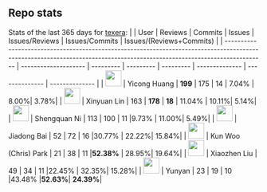 
## Repo stats
Stats of the last 365 days for [texera](https://github.com/Texera/texera):
|                                                                                                                                                                          | User                 | Reviews   | Commits   |  Issues   | Issues/Reviews | Issues/Commits |  Issues/(Reviews+Commits)  |
| ------------------------------------------------------------------------------------------------------------------------------------------------------------------------ | -------------------- | --------- | --------- | --------- | -------------- | --------------  |     --------------         |
| <a href="https://github.com/Yicong-Huang"><img src="https://avatars.githubusercontent.com/u/17627829?u=823e1af8e1c9e9dcfa8c76710289be0076650d90&v=4" width="32"></a>     | Yicong Huang         | **199**   |   175     |   14      | 7.04%          |	8.00%|	3.78%|
| <a href="https://github.com/aglinxinyuan"><img src="https://avatars.githubusercontent.com/u/11544314?u=08bd523824df5b02fd9c3b55f7fc9f6e19679f38&v=4" width="32"></a>     | Xinyuan Lin          |   163     | **178**   | **18**    | 11.04%         |	10.11%|	5.14%|
| <a href="https://github.com/shengquan-ni"><img src="https://avatars.githubusercontent.com/u/13672781?u=a1c50d25b8913d811f391bef3f67f2c60b3cb2ef&v=4" width="32"></a>     | Shengquan Ni         |   113     |   100     |   11      |9.73%           |	11.00%|	5.49%|
| <a href="https://github.com/bobbai00"><img src="https://avatars.githubusercontent.com/u/43344272?u=71254b4ecea9dbfd9d38fd7570d0e86bea77907d&v=4" width="32"></a>         | Jiadong Bai          |    52     |    72     |   16      |30.77%          |	22.22%|	15.84%|
| <a href="https://github.com/kunwp1"><img src="https://avatars.githubusercontent.com/u/143021053?v=4" width="32"></a>                                                     | Kun Woo (Chris) Park |    21     |    38     |   11      |**52.38%**          |	28.95%|	19.64%|
| <a href="https://github.com/Xiao-zhen-Liu"><img src="https://avatars.githubusercontent.com/u/36582710?u=d4d9a07379f63a885a0de7b7fb1348db5d56b0de&v=4" width="32"></a>    | Xiaozhen Liu         |    49     |    34     |   11      |22.45%          |	32.35%|	15.28%|
| <a href="https://github.com/yunyad"><img src="https://avatars.githubusercontent.com/u/114192306?v=4" width="32"></a>                                                     | Yunyan               |    23     |    19     |   10      |43.48%	         |**52.63%**|	**24.39%**|
